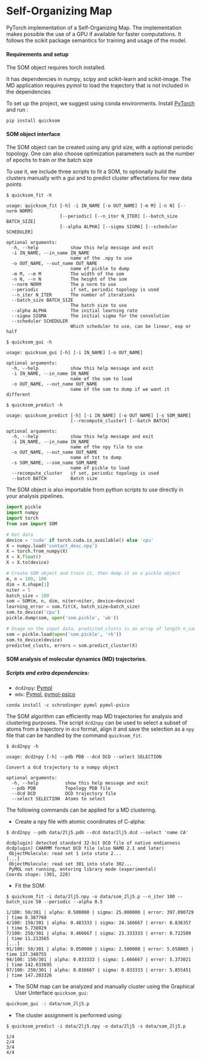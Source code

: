 # Self-Organizing Map
PyTorch implementation of a Self-Organizing Map.
The implementation makes possible the use of a GPU if available for faster computations.
It follows the scikit package semantics for training and usage of the model.

#### Requirements and setup
The SOM object requires torch installed.

It has dependencies in numpy, scipy and scikit-learn and scikit-image.
The MD application requires pymol to load the trajectory that is not included in the dependencies

To set up the project, we suggest using conda environments.
Install [PyTorch](https://pytorch.org/get-started/locally/) and run :
```
pip install quicksom
```
#### SOM object interface
The SOM object can be created using any grid size, with a optional periodic topology.
One can also choose optimization parameters such as the number of epochs to train or the batch size

To use it, we include three scripts to fit a SOM, to optionally build
the clusters manually with a gui and to predict cluster affectations
for new data points

```
$ quicksom_fit -h

usage: quicksom_fit [-h] -i IN_NAME [-o OUT_NAME] [-m M] [-n N] [--norm NORM]
                    [--periodic] [--n_iter N_ITER] [--batch_size BATCH_SIZE]
                    [--alpha ALPHA] [--sigma SIGMA] [--scheduler SCHEDULER]

optional arguments:
  -h, --help            show this help message and exit
  -i IN_NAME, --in_name IN_NAME
                        name of the .npy to use
  -o OUT_NAME, --out_name OUT_NAME
                        name of pickle to dump
  -m M, --m M           The width of the som
  -n N, --n N           The height of the som
  --norm NORM           The p norm to use
  --periodic            if set, periodic topology is used
  --n_iter N_ITER       The number of iterations
  --batch_size BATCH_SIZE
                        The batch size to use
  --alpha ALPHA         The initial learning rate
  --sigma SIGMA         The initial sigma for the convolution
  --scheduler SCHEDULER
                        Which scheduler to use, can be linear, exp or half
```
```
$ quicksom_gui -h

usage: quicksom_gui [-h] [-i IN_NAME] [-o OUT_NAME]

optional arguments:
  -h, --help            show this help message and exit
  -i IN_NAME, --in_name IN_NAME
                        name of the som to load
  -o OUT_NAME, --out_name OUT_NAME
                        name of the som to dump if we want it different
```
```
$ quicksom_predict -h

usage: quicksom_predict [-h] [-i IN_NAME] [-o OUT_NAME] [-s SOM_NAME]
                        [--recompute_cluster] [--batch BATCH]

optional arguments:
  -h, --help            show this help message and exit
  -i IN_NAME, --in_name IN_NAME
                        name of the npy file to use
  -o OUT_NAME, --out_name OUT_NAME
                        name of txt to dump
  -s SOM_NAME, --som_name SOM_NAME
                        name of pickle to load
  --recompute_cluster   if set, periodic topology is used
  --batch BATCH         Batch size
```
The SOM object is also importable from python scripts to use
directly in your analysis pipelines.
```python
import pickle
import numpy
import torch
from som import SOM

# Get data
device = 'cuda' if torch.cuda.is_available() else 'cpu'
X = numpy.load('contact_desc.npy')
X = torch.from_numpy(X)
X = X.float()
X = X.to(device)

# Create SOM object and train it, then dump it as a pickle object
m, n = 100, 100
dim = X.shape[1]
niter = 5
batch_size = 100
som = SOM(m, n, dim, niter=niter, device=device)
learning_error = som.fit(X, batch_size=batch_size)
som.to_device('cpu')
pickle.dump(som, open('som.pickle', 'wb'))

# Usage on the input data, predicted_clusts is an array of length n_samples with clusters affectations
som = pickle.load(open('som.pickle', 'rb'))
som.to_device(device)
predicted_clusts, errors = som.predict_cluster(X)
```
#### SOM analysis of molecular dynamics (MD) trajectories.

##### Scripts and extra dependencies:
- `dcd2npy`: [Pymol](https://anaconda.org/schrodinger/pymol)
- `mdx`: [Pymol](https://anaconda.org/schrodinger/pymol), [pymol-psico](https://github.com/speleo3/pymol-psico)
```
conda install -c schrodinger pymol pymol-psico
```

The SOM algorithm can efficiently map MD trajectories for analysis and clustering purposes.
The script `dcd2npy` can be used to select a subset of atoms from a trajectory in `dcd` format,
align it and save the selection as a `npy` file that can be handled by the command `quicksom_fit`.
```
$ dcd2npy -h

usage: dcd2npy [-h] --pdb PDB --dcd DCD --select SELECTION

Convert a dcd trajectory to a numpy object

optional arguments:
  -h, --help          show this help message and exit
  --pdb PDB           Topology PDB file
  --dcd DCD           DCD trajectory file
  --select SELECTION  Atoms to select
```
The following commands can be applied for a MD clustering.
- Create a npy file with atomic coordinates of C-alpha:
```
$ dcd2npy --pdb data/2lj5.pdb --dcd data/2lj5.dcd --select 'name CA'

dcdplugin) detected standard 32-bit DCD file of native endianness
dcdplugin) CHARMM format DCD file (also NAMD 2.1 and later)
 ObjectMolecule: read set 1 into state 2...
[...]
 ObjectMolecule: read set 301 into state 302...
 PyMOL not running, entering library mode (experimental)
Coords shape: (301, 228)
```
- Fit the SOM:
```
$ quicksom_fit -i data/2lj5.npy -o data/som_2lj5.p --n_iter 100 --batch_size 50 --periodic --alpha 0.5

1/100: 50/301 | alpha: 0.500000 | sigma: 25.000000 | error: 397.090729 | time 0.387760
4/100: 150/301 | alpha: 0.483333 | sigma: 24.166667 | error: 8.836357 | time 5.738029
7/100: 250/301 | alpha: 0.466667 | sigma: 23.333333 | error: 8.722509 | time 11.213565
[...]
91/100: 50/301 | alpha: 0.050000 | sigma: 2.500000 | error: 5.658005 | time 137.348755
94/100: 150/301 | alpha: 0.033333 | sigma: 1.666667 | error: 5.373021 | time 142.033695
97/100: 250/301 | alpha: 0.016667 | sigma: 0.833333 | error: 5.855451 | time 147.203326
```
- The SOM map can be analyzed and manually cluster using the Graphical User Unterface `quicksom_gui`:
```bash
quicksom_gui -i data/som_2lj5.p
```
- The cluster assignment is performed using:
```
$ quicksom_predict -i data/2lj5.npy -o data/2lj5 -s data/som_2lj5.p

1/42/43/44/4
```

